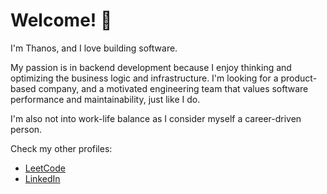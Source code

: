 # Welcome! 👋

I'm Thanos, and I love building software. 

My passion is in backend development because I enjoy thinking and optimizing the business logic and infrastructure.
I'm looking for a product-based company, and a motivated engineering team that values software performance and maintainability, just like I do.

I'm also not into work-life balance as I consider myself a career-driven person.

Check my other profiles:
- [LeetCode](https://leetcode.com/popbee/)
- [LinkedIn](https://www.linkedin.com/in/thanosades/)
